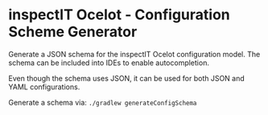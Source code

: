 # inspectIT Ocelot - Configuration Scheme Generator

Generate a JSON schema for the inspectIT Ocelot configuration model.
The schema can be included into IDEs to enable autocompletion.

Even though the schema uses JSON, it can be used for both JSON and YAML configurations.

Generate a schema via: `./gradlew generateConfigSchema`